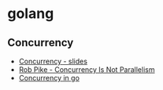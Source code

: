 # golang

## Concurrency

 - [Concurrency - slides](https://talks.golang.org/2012/concurrency.slide#1)
 - [Rob Pike - Concurrency Is Not Parallelism](https://vimeo.com/49718712)
 - [Concurrency in go](https://seancarpenter.io/posts/concurrency_in_go/)